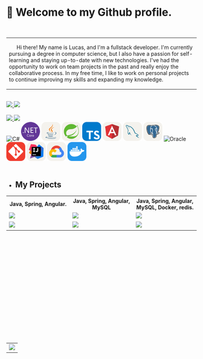 # 👋 Welcome to my Github profile.
<br>
<table>
  <tbody>
    <tr>
      <td align="left" width="60%">
         <p style="text-indent: 20px;">Hi there! My name is Lucas, and I'm a fullstack developer. I'm currently pursuing a degree in computer science, but I also have a passion for self-learning and staying up-to-date with new technologies. I've had the opportunity to work on team projects in the past and really enjoy the collaborative process. In my free time, I like to work on personal projects to continue improving my skills and expanding my knowledge.</p>
   </tr>
  </tbody>
</table>

<br>
<div>
<a href="https://github.com/luccasoliva">
<img height="180em" src="https://readme-stats-lucca.vercel.app/api/top-langs/?username=luccasoliva&layout=compact&theme=tokyonight&langs_count=5"/>
<img height="180em" src="https://readme-stats-lucca.vercel.app/api?username=luccasoliva&theme=tokyonight&show_icons=true"/>
</div>
<br>


<a href="mailto: lucas.oliveirab0531@gmail.com" target="_blank">
  <img src="https://img.shields.io/badge/-gmail-red?style=for-the-badge&logo=gmail&logoColor=white">
</a>
 <a href="https://www.linkedin.com/in/lucas-p-oliveira/" target="_blank">
  <img src="https://img.shields.io/badge/-linkedin-blue?style=for-the-badge&logo=linkedin&logoColor=white">
</a>
<br>
	
<div>
  <img height="50" src="https://raw.githubusercontent.com/jmnote/z-icons/master/svg/csharp.svg" alt="C#" title="C#" />
  <img height="50" src="https://raw.githubusercontent.com/devicons/devicon/1119b9f84c0290e0f0b38982099a2bd027a48bf1/icons/dotnetcore/dotnetcore-original.svg" alt=".NET" title=".NET" />
  <img height="50" src="https://raw.githubusercontent.com/tandpfun/skill-icons/d1c752b99bb25a0e5aa363bae1db2809173ee966/icons/Java-Light.svg" alt="Java" title="Java" />
  <img height="50" src="https://raw.githubusercontent.com/tandpfun/skill-icons/d1c752b99bb25a0e5aa363bae1db2809173ee966/icons/Spring-Light.svg" alt="Spring" title="Spring" />
  <img height="50" src="https://raw.githubusercontent.com/tandpfun/skill-icons/d1c752b99bb25a0e5aa363bae1db2809173ee966/icons/TypeScript.svg" alt="TypeScript" title="TypeScript" />
  <img height="50" src="https://raw.githubusercontent.com/tandpfun/skill-icons/d1c752b99bb25a0e5aa363bae1db2809173ee966/icons/Angular-Light.svg" alt="Angular" title="Angular" />
  <img height="50" src="https://raw.githubusercontent.com/tandpfun/skill-icons/d1c752b99bb25a0e5aa363bae1db2809173ee966/icons/MySQL-Light.svg" alt="MySQL" title="MySQL" />
  <img height="50" src="https://raw.githubusercontent.com/tandpfun/skill-icons/d1c752b99bb25a0e5aa363bae1db2809173ee966/icons/PostgreSQL-Light.svg" alt="Postgresql" title="Postgresql" />
  <img height="50" src="https://www.iconshock.com/image/Golden/Database/oracle" alt="Oracle" title="Oracle" />
 <img height="50" src="https://raw.githubusercontent.com/tandpfun/skill-icons/d1c752b99bb25a0e5aa363bae1db2809173ee966/icons/Git.svg" alt="Git" title="Git" />
 <img height="50" src="https://raw.githubusercontent.com/tandpfun/skill-icons/d1c752b99bb25a0e5aa363bae1db2809173ee966/icons/Idea-Light.svg" alt="Intellij" title="Intellij" />
<img height="50" src="https://raw.githubusercontent.com/tandpfun/skill-icons/d1c752b99bb25a0e5aa363bae1db2809173ee966/icons/GCP-Light.svg" alt="GCP" title="GCP" />
<img height="50" src="https://raw.githubusercontent.com/tandpfun/skill-icons/d1c752b99bb25a0e5aa363bae1db2809173ee966/icons/Docker.svg" alt="Docker" title="Docker" />


</div>
<br>


- ## **My Projects**

<table height="310px">
  <tbody>
    <tr>
      <th align="center" width="33%"> Java, Spring, Angular.</th>
      <th align="center"width="33%"> Java, Spring, Angular, MySQL</th>
      <th align="center"width="33%"> Java, Spring, Angular, MySQL, Docker, redis.</th>
    </tr>
    <tr>
      <td>
         <a href="https://github.com/luccasoliva/business-partner-front"><img src="https://readme-stats-lucca.vercel.app/api/pin/?username=luccasoliva&repo=business-partner-front&theme=github_dark"></a>
      </td>
      <td>
         <a href="https://github.com/luccasoliva/e-commerce-front-"><img src="https://readme-stats-lucca.vercel.app/api/pin/?username=luccasoliva&repo=e-commerce-front-&theme=github_dark"></a>
      </td>
      <td>
         <a href="https://github.com/luccasoliva/services-frontend"><img src="https://readme-stats-lucca.vercel.app/api/pin/?username=luccasoliva&repo=services-frontend&theme=github_dark"></a>
      </td>
   </tr>
   <tr>
      <td>
           <a href="https://github.com/luccasoliva/business-partner-back"><img src="https://readme-stats-lucca.vercel.app/api/pin/?username=luccasoliva&repo=business-partner-back&theme=github_dark"></a>
      </td>
      <td>
         <a href="https://github.com/luccasoliva/e-commerce-back-"><img src="https://readme-stats-lucca.vercel.app/api/pin/?username=luccasoliva&repo=e-commerce-back-&theme=github_dark"></a>
      </td>
     <td>
           <a href="https://github.com/luccasoliva/services-backend"><img src="https://readme-stats-lucca.vercel.app/api/pin/?username=luccasoliva&repo=services-backend&theme=github_dark"></a>
      </td>
    </tr>
  </tbody>
</table>

<br>


  <br>

  
<br>
<div>
  <table align="center">
  <tbody>
    <tr>
      <td>
         <img src="https://raw.githubusercontent.com/BrunnerLivio/brunnerlivio/28da8fc8ac65a9e5f7179dbbd67e6cdbfdf2bb76/images/marquee.svg"/>
      </td>
   </tr>
    
  </tbody>
</table>
<div>

<br>
<br>
